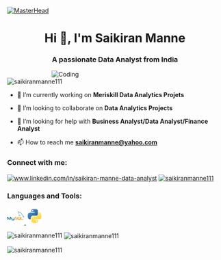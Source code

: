 [![MasterHead](https://synder.com/blog/wp-content/uploads/sites/5/2023/04/data-driven-analytics-and-why-its-important-1024x317.jpg)](https://saikiranmanne111.io)

<h1 align="center">Hi 👋, I'm Saikiran Manne</h1>
<h3 align="center">A passionate Data Analyst from India</h3>
<img align="right" alt="Coding" width="400" src="https://camo.githubusercontent.com/f8890b3836e5c774ccf3074efabcd95f31dbce1fcf4e0ed8a696f8b43f959eae/68747470733a2f2f696e646f616e616c79746963612e636f6d2f7374617469632f696d616765732f646174612d736369656e63652d322e676966">

<p align="left"> <img src="https://komarev.com/ghpvc/?username=saikiranmanne111&label=Profile%20views&color=0e75b6&style=flat" alt="saikiranmanne111" /> </p>

- 🔭 I’m currently working on **Meriskill Data Analytics Projets**

- 👯 I’m looking to collaborate on **Data Analytics Projects**

- 🤝 I’m looking for help with **Business Analyst/Data Analyst/Finance Analyst**

- 📫 How to reach me **saikiranmanne@yahoo.com**

<h3 align="left">Connect with me:</h3>
<p align="left">
<a href="https://linkedin.com/in/www.linkedin.com/in/saikiran-manne-data-analyst" target="blank"><img align="center" src="https://raw.githubusercontent.com/rahuldkjain/github-profile-readme-generator/master/src/images/icons/Social/linked-in-alt.svg" alt="www.linkedin.com/in/saikiran-manne-data-analyst" height="30" width="40" /></a>
<a href="https://kaggle.com/saikiranmanne111" target="blank"><img align="center" src="https://raw.githubusercontent.com/rahuldkjain/github-profile-readme-generator/master/src/images/icons/Social/kaggle.svg" alt="saikiranmanne111" height="30" width="40" /></a>
</p>

<h3 align="left">Languages and Tools:</h3>
<p align="left"> <a href="https://www.mysql.com/" target="_blank" rel="noreferrer"> <img src="https://raw.githubusercontent.com/devicons/devicon/master/icons/mysql/mysql-original-wordmark.svg" alt="mysql" width="40" height="40"/> </a> <a href="https://www.python.org" target="_blank" rel="noreferrer"> <img src="https://raw.githubusercontent.com/devicons/devicon/master/icons/python/python-original.svg" alt="python" width="40" height="40"/> </a> </p>

<p><img align="left" src="https://github-readme-stats.vercel.app/api/top-langs?username=saikiranmanne111&show_icons=true&locale=en&layout=compact" alt="saikiranmanne111" /></p>

<p>&nbsp;<img align="center" src="https://github-readme-stats.vercel.app/api?username=saikiranmanne111&show_icons=true&locale=en" alt="saikiranmanne111" /></p>

<p><img align="center" src="https://github-readme-streak-stats.herokuapp.com/?user=saikiranmanne111&" alt="saikiranmanne111" /></p>
